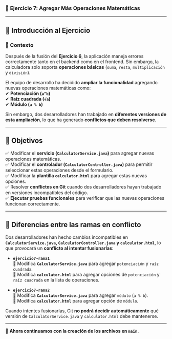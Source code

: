 ### 🚀 **Ejercicio 7: Agregar Más Operaciones Matemáticas**

---

## **📜 Introducción al Ejercicio**

### **📌 Contexto**
Después de la fusión del **Ejercicio 6**, la aplicación maneja errores correctamente tanto en el backend como en el frontend. Sin embargo, la calculadora solo soporta **operaciones básicas** (`suma`, `resta`, `multiplicación` y `división`).

El equipo de desarrollo ha decidido **ampliar la funcionalidad** agregando nuevas operaciones matemáticas como:  
✔ **Potenciación (`a^b`)**  
✔ **Raíz cuadrada (`√a`)**  
✔ **Módulo (`a % b`)**

Sin embargo, dos desarrolladores han trabajado en **diferentes versiones de esta ampliación**, lo que ha generado **conflictos que deben resolverse**.

---

## **🎯 Objetivos**
✅ Modificar el **servicio (`CalculatorService.java`)** para agregar nuevas operaciones matemáticas.  
✅ Modificar el **controlador (`CalculatorController.java`)** para permitir seleccionar estas operaciones desde el formulario.  
✅ Modificar la **plantilla `calculator.html`** para agregar estas nuevas opciones.  
✅ Resolver **conflictos en Git** cuando dos desarrolladores hayan trabajado en versiones incompatibles del código.  
✅ **Ejecutar pruebas funcionales** para verificar que las nuevas operaciones funcionan correctamente.

---

## **🔀 Diferencias entre las ramas en conflicto**
Dos desarrolladores han hecho cambios incompatibles en **`CalculatorService.java`, `CalculatorController.java` y `calculator.html`**, lo que provocará un **conflicto al intentar fusionarlas**:

- **`ejercicio7-rama1`**  
  🔹 Modifica **`CalculatorService.java`** para agregar `potenciación` y `raíz cuadrada`.  
  🔹 Modifica **`calculator.html`** para agregar opciones de `potenciación` y `raíz cuadrada` en la lista de operaciones.

- **`ejercicio7-rama2`**  
  🔹 Modifica **`CalculatorService.java`** para agregar `módulo` (`a % b`).  
  🔹 Modifica **`calculator.html`** para agregar opción de `módulo`.

Cuando intentes fusionarlas, Git **no podrá decidir automáticamente** qué versión de `CalculatorService.java` y `calculator.html` debe mantenerse.

---

📌 **Ahora continuamos con la creación de los archivos en `main`.**  